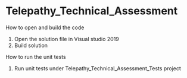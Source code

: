 # Telepathy_Technical_Assessment

How to open and build the code
1. Open the solution file in Visual studio 2019
2. Build solution

How to run the unit tests
1. Run unit tests under Telepathy_Technical_Assessment_Tests project
